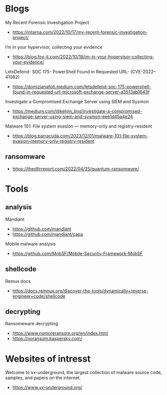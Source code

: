 # Blogs

My Recent Forensic Investigation Project
- https://intarna.com/2022/10/17/my-recent-forensic-investigation-project/

I’m in your hypervisor, collecting your evidence
- https://blog.fox-it.com/2022/10/18/im-in-your-hypervisor-collecting-your-evidence/

LetsDefend- SOC 175- PowerShell Found in Requested URL- (CVE-2022–41082)
- https://domizianafoti.medium.com/letsdefend-soc-175-powershell-found-in-requested-url-microsoft-exchange-server-a3513ab1643f

Investigate a Compromised Exchange Server using SIEM and Sysmon
- https://medium.com/@kelvin_ling/investigate-a-compromised-exchange-server-using-siem-and-sysmon-eee1d45a4e24

Malware 101: File system evasion — memory-only and registry-resident
- https://blog.barracuda.com/2023/12/01/malware-101-file-system-evasion-memory-only-registry-resident

## ransomware
- https://thedfirreport.com/2022/04/25/quantum-ransomware/

# Tools

## analysis

Mandiant
- https://github.com/mandiant
- https://github.com/mandiant/capa

Mobile malware analysis
- https://github.com/MobSF/Mobile-Security-Framework-MobSF

## shellcode
Remux docs
- https://docs.remnux.org/discover-the-tools/dynamically+reverse-engineer+code/shellcode

## decrypting

Ransomeware decrypting
- https://www.nomoreransom.org/en/index.html
- https://noransom.kaspersky.com/

# Websites of intresst

Welcome to vx-underground, the largest collection of malware source code, samples, and papers on the internet.
- https://www.vx-underground.org/

